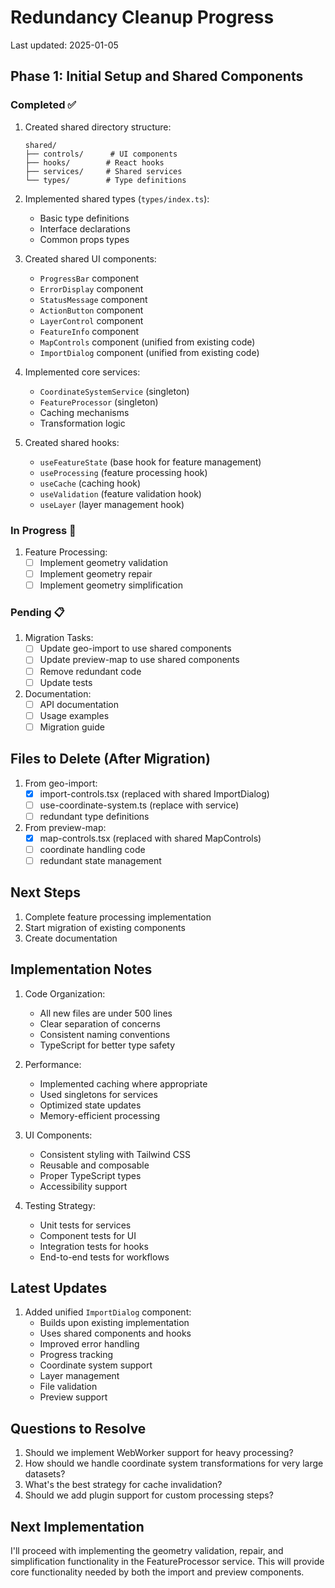 # Redundancy Cleanup Progress

Last updated: 2025-01-05

## Phase 1: Initial Setup and Shared Components

### Completed ✅

1. Created shared directory structure:
   ```
   shared/
   ├── controls/      # UI components
   ├── hooks/        # React hooks
   ├── services/     # Shared services
   └── types/        # Type definitions
   ```

2. Implemented shared types (`types/index.ts`):
   - Basic type definitions
   - Interface declarations
   - Common props types

3. Created shared UI components:
   - `ProgressBar` component
   - `ErrorDisplay` component
   - `StatusMessage` component
   - `ActionButton` component
   - `LayerControl` component
   - `FeatureInfo` component
   - `MapControls` component (unified from existing code)
   - `ImportDialog` component (unified from existing code)

4. Implemented core services:
   - `CoordinateSystemService` (singleton)
   - `FeatureProcessor` (singleton)
   - Caching mechanisms
   - Transformation logic

5. Created shared hooks:
   - `useFeatureState` (base hook for feature management)
   - `useProcessing` (feature processing hook)
   - `useCache` (caching hook)
   - `useValidation` (feature validation hook)
   - `useLayer` (layer management hook)

### In Progress 🚧

1. Feature Processing:
   - [ ] Implement geometry validation
   - [ ] Implement geometry repair
   - [ ] Implement geometry simplification

### Pending 📋

1. Migration Tasks:
   - [ ] Update geo-import to use shared components
   - [ ] Update preview-map to use shared components
   - [ ] Remove redundant code
   - [ ] Update tests

2. Documentation:
   - [ ] API documentation
   - [ ] Usage examples
   - [ ] Migration guide

## Files to Delete (After Migration)

1. From geo-import:
   - [x] import-controls.tsx (replaced with shared ImportDialog)
   - [ ] use-coordinate-system.ts (replace with service)
   - [ ] redundant type definitions

2. From preview-map:
   - [x] map-controls.tsx (replaced with shared MapControls)
   - [ ] coordinate handling code
   - [ ] redundant state management

## Next Steps

1. Complete feature processing implementation
2. Start migration of existing components
3. Create documentation

## Implementation Notes

1. Code Organization:
   - All new files are under 500 lines
   - Clear separation of concerns
   - Consistent naming conventions
   - TypeScript for better type safety

2. Performance:
   - Implemented caching where appropriate
   - Used singletons for services
   - Optimized state updates
   - Memory-efficient processing

3. UI Components:
   - Consistent styling with Tailwind CSS
   - Reusable and composable
   - Proper TypeScript types
   - Accessibility support

4. Testing Strategy:
   - Unit tests for services
   - Component tests for UI
   - Integration tests for hooks
   - End-to-end tests for workflows

## Latest Updates

1. Added unified `ImportDialog` component:
   - Builds upon existing implementation
   - Uses shared components and hooks
   - Improved error handling
   - Progress tracking
   - Coordinate system support
   - Layer management
   - File validation
   - Preview support

## Questions to Resolve

1. Should we implement WebWorker support for heavy processing?
2. How should we handle coordinate system transformations for very large datasets?
3. What's the best strategy for cache invalidation?
4. Should we add plugin support for custom processing steps?

## Next Implementation

I'll proceed with implementing the geometry validation, repair, and simplification functionality in the FeatureProcessor service. This will provide core functionality needed by both the import and preview components.
